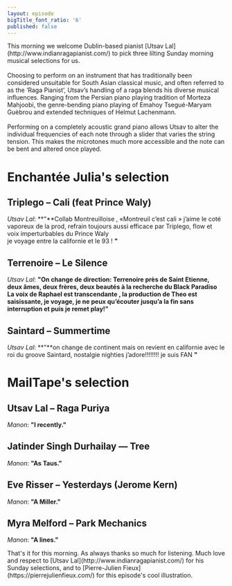 ```yaml
---
layout: episode
bigTitle_font_ratio: '6'
published: false
---
```

<p id="introduction">This morning we welcome Dublin-based pianist [Utsav Lal](http://www.indianragapianist.com/) to pick three lilting Sunday morning musical selections for us.
<br><br>
Choosing to perform on an instrument that has traditionally been considered unsuitable for South Asian classical music, and often referred to as the ‘Raga Pianist’, Utsav’s handling of a raga blends his diverse musical influences. Ranging from the Persian piano playing tradition of Morteza Mahjoobi, the genre-bending piano playing of Emahoy Tsegué-Maryam Guèbrou and extended techniques of Helmut Lachenmann.
<br><br>
Performing on a completely acoustic grand piano allows Utsav to alter the individual frequencies of each note through a slider that varies the string tension. This makes the microtones much more accessible and the note can be bent and altered once played.</p>


# Enchantée Julia's selection

## Triplego – Cali (feat Prince Waly)
_Utsav Lal_: **"**Collab Montreuilloise ,  «Montreuil c’est cali » j’aime le coté vaporeux de la prod, refrain toujours aussi efficace par Triplego, flow et voix imperturbables du Prince Waly  
je voyage entre la californie et le 93 ! **"**

## Terrenoire – Le Silence
_Utsav Lal_: **"**On change de direction:  Terrenoire près de Saint Etienne, deux  âmes, deux frères, deux beautés à la recherche du Black Paradiso
La voix de Raphael est transcendante , la production de Theo est saisissante,  je voyage, je ne peux qu’écouter jusqu’a la fin sans interruption  et puis je remet play!**"**

## Saintard – Summertime
_Utsav Lal_: **"**on change de continent mais on revient  en californie avec le roi du groove Saintard, nostalgie nighties j’adore!!!!!!!! je suis FAN **"**


# MailTape's selection

## Utsav Lal – Raga Puriya
_Manon_: **"**I  recently.**"**

## Jatinder Singh Durhailay — Tree
_Manon_: **"**As Taus.**"**

## Eve Risser – Yesterdays (Jerome Kern)
_Manon_: **"**A Miller.**"**

## Myra Melford – Park Mechanics
_Manon_: **"**A  lines.**"**


<p id="outroduction">That's it for this morning. As always thanks so much for listening. Much love and respect to [Utsav Lal](http://www.indianragapianist.com/) for his Sunday selections, and to [Pierre-Julien Fieux](https://pierrejulienfieux.com/) for this episode's cool illustration.</p>
